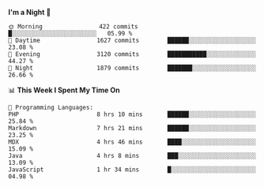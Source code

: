 <!--START_SECTION:waka-->
**I'm a Night 🦉** 

```text
🌞 Morning                422 commits         █░░░░░░░░░░░░░░░░░░░░░░░░   05.99 % 
🌆 Daytime                1627 commits        ██████░░░░░░░░░░░░░░░░░░░   23.08 % 
🌃 Evening                3120 commits        ███████████░░░░░░░░░░░░░░   44.27 % 
🌙 Night                  1879 commits        ███████░░░░░░░░░░░░░░░░░░   26.66 % 
```


📊 **This Week I Spent My Time On** 

```text
💬 Programming Languages: 
PHP                      8 hrs 10 mins       ██████░░░░░░░░░░░░░░░░░░░   25.84 % 
Markdown                 7 hrs 21 mins       ██████░░░░░░░░░░░░░░░░░░░   23.25 % 
MDX                      4 hrs 46 mins       ████░░░░░░░░░░░░░░░░░░░░░   15.09 % 
Java                     4 hrs 8 mins        ███░░░░░░░░░░░░░░░░░░░░░░   13.09 % 
JavaScript               1 hr 34 mins        █░░░░░░░░░░░░░░░░░░░░░░░░   04.98 % 
```


<!--END_SECTION:waka-->
